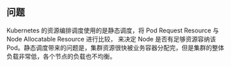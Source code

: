 

## 问题
Kubernetes 的资源编排调度使用的是静态调度，将 Pod Request Resource 与 Node Allocatable Resource 进行比较，
来决定 Node 是否有足够资源容纳该 Pod。静态调度带来的问题是，集群资源很快被业务容器分配完，但是集群的整体负载非常低，各个节点的负载也不均衡。











